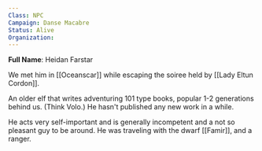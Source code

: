 ```yaml
---
Class: NPC
Campaign: Danse Macabre
Status: Alive
Organization:
---
```

**Full Name**: Heidan Farstar

We met him in [[Oceanscar]] while escaping the soiree held by [[Lady Eltun Cordon]].

An older elf that writes adventuring 101 type books, popular 1-2 generations behind us. (Think Volo.) He hasn't published any new work in a while.

He acts very self-important and is generally incompetent and a not so pleasant guy to be around. He was traveling with the dwarf [[Famir]], and a ranger.